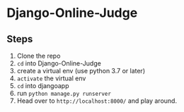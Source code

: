 # Django-Online-Judge

## Steps
1. Clone the repo
2. `cd` into Django-Online-Judge
3. create a virtual env (use python 3.7 or later)
4. `activate` the virtual env
5. `cd` into djangoapp
6. run `python manage.py runserver`
7. Head over to `http://localhost:8000/` and play around.